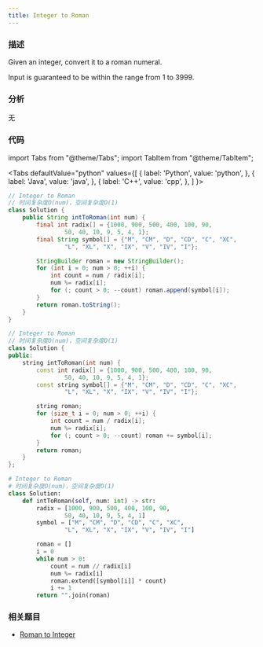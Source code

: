 ```yaml
---
title: Integer to Roman
---
```


### 描述

Given an integer, convert it to a roman numeral.

Input is guaranteed to be within the range from 1 to 3999.

### 分析

无

### 代码

import Tabs from "@theme/Tabs";
import TabItem from "@theme/TabItem";

<Tabs
defaultValue="python"
values={[
{ label: 'Python', value: 'python', },
{ label: 'Java', value: 'java', },
{ label: 'C++', value: 'cpp', },
]
}>
<TabItem value="java">

```java
// Integer to Roman
// 时间复杂度O(num)，空间复杂度O(1)
class Solution {
    public String intToRoman(int num) {
        final int radix[] = {1000, 900, 500, 400, 100, 90,
                50, 40, 10, 9, 5, 4, 1};
        final String symbol[] = {"M", "CM", "D", "CD", "C", "XC",
                "L", "XL", "X", "IX", "V", "IV", "I"};

        StringBuilder roman = new StringBuilder();
        for (int i = 0; num > 0; ++i) {
            int count = num / radix[i];
            num %= radix[i];
            for (; count > 0; --count) roman.append(symbol[i]);
        }
        return roman.toString();
    }
}
```

</TabItem>
<TabItem value="cpp">

```cpp
// Integer to Roman
// 时间复杂度O(num)，空间复杂度O(1)
class Solution {
public:
    string intToRoman(int num) {
        const int radix[] = {1000, 900, 500, 400, 100, 90,
                50, 40, 10, 9, 5, 4, 1};
        const string symbol[] = {"M", "CM", "D", "CD", "C", "XC",
                "L", "XL", "X", "IX", "V", "IV", "I"};

        string roman;
        for (size_t i = 0; num > 0; ++i) {
            int count = num / radix[i];
            num %= radix[i];
            for (; count > 0; --count) roman += symbol[i];
        }
        return roman;
    }
};
```

</TabItem>

<TabItem value="python">

```python
# Integer to Roman
# 时间复杂度O(num)，空间复杂度O(1)
class Solution:
    def intToRoman(self, num: int) -> str:
        radix = [1000, 900, 500, 400, 100, 90,
                50, 40, 10, 9, 5, 4, 1]
        symbol = ["M", "CM", "D", "CD", "C", "XC",
                "L", "XL", "X", "IX", "V", "IV", "I"]

        roman = []
        i = 0
        while num > 0:
            count = num // radix[i]
            num %= radix[i]
            roman.extend([symbol[i]] * count)
            i += 1
        return "".join(roman)
```

</TabItem>
</Tabs>

### 相关题目

- [Roman to Integer](roman-to-integer.md)
